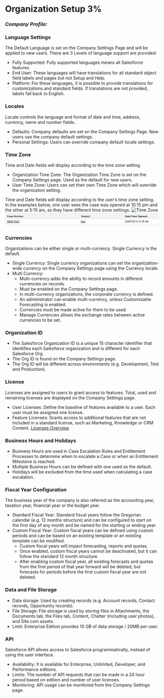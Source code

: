 # Organization Setup 3% 
### *Company Profile:*

### Language Settings
The Default Language is set on the Company Settings Page and will be applied to new users. There are 3 Levels of language support are provided:
* Fully Supported: Fully supported languages means all Salesforce features.
* End User: These languages will have translations for all standard object field labels and pages but not Setup and Help. 
* Platform: For these languages, it is possible to provide translations for customizations and standard fields. If translations are not provided, labels fall back to English.

### Locales
Locale controls the language and format of date and time, address, currency, name and number fields.
* Defaults: Company defaults are set on the Company Settings Page. New users use the company default settings.
* Personal Settings: Users can override company default locale settings. 

### Time Zone 
Time and Date fields will display according to the time zone setting.
* Organization Time Zone: The Organization Time Zone is set on the Company Settings page. Used as the default for new users.
* User Time Zone: Users can set their own Time Zone which will override the organization setting. 

Time and Date fields will display according to the user’s time zone setting. In the examples below, one user sees the case was opened at 10:15 pm and the other at 5:15 am, as they have different time zone settings.
![Time Zone](./images/Case_Time_Zone_1.png)
![Time Zone](./images/Case_Time_Zone_2.png)

### Currencies
Organizations can be either single or multi-currency. Single Currency is the default.
* Single Currency: Single currency organizations can set the organization-wide currency on the Company Settings page using the Currency locale.
* Multi Currency: 
    * Multi-currency adds the ability to record amounts in different currencies on records. 
    * Must be enabled on the Company Settings page. 
    * In multi-currency organizations, the corporate currency is defined. 
    * An administrator can enable multi-currency, unless Customizable Forecasting is enabled.
    * Currencies must be made active for them to be used.
    * Manage Currencies allows the exchange rates between active currencies to be set.

### Organization ID

* The Salesforce Organization ID is a unique 15 character identifier that identifies each Salesforce organization and is different for each Salesforce Org.
* The Org ID is found on the Company Settings page.
* The Org ID will be different across environments (e.g. Development, Test and Production).

### License
Licenses are assigned to users to grant access to features. Total, used and remaining licenses are displayed on the Company Settings page.
* User Licenses: Define the baseline of features available to a user. Each user must be assigned one license. 
* Feature Licenses: Grants access to additional features that are not included in a standard license, such as Marketing, Knowledge or CRM Content. 
[Licenses Overview](https://help.salesforce.com/articleView?id=users_licenses_overview.htm&type=5)

### Business Hours and Holidays
* Business Hours are used in Case Escalation Rules and Entitlement Processes to determine when to escalate a Case or when an Entitlement Milestone is reached.
* Multiple Business Hours can be defined with one used as the default.
* Holidays will be excluded from the time used when calculating a case escalation.

### Fiscal Year Configuration
The business year of the company is also referred as the accounting year, taxation year, financial year or the budget year.
* Standard Fiscal Year: Standard fiscal years follow the Gregorian calendar (e.g. 12 months structure) and can be configured to start on the first day of any month and be named for the starting or ending year.
* Custom Fiscal Year: Custom fiscal years can be defined using custom periods and can be based on an existing template or an existing template can be modified. 
    * Custom fiscal years will impact forecasting, reports and quotas.
    * Once enabled, custom fiscal years cannot be deactivated, but it can follow the standard 12 month structure.
    * After enabling custom fiscal year, all existing forecasts and quotas from the first period of that year forward will be deleted, but forecasts for periods before the first custom fiscal year are not deleted.

### Data and File Storage
* Data storage: Used by creating records (e.g. Account records, Contact records, Opportunity records). 
* File Storage: File storage is used by storing files in Attachments, the Documents tab, the Files tab, Content, Chatter (including user photos), and Site.com assets. 
* Limit: Enterprise Edition provides 10 GB of data storage / 20MB per user.

### API
Salesforce API allows access to Salesforce programmatically, instead of using the user interface.
* Availability: It is available for Enterprise, Unlimited, Developer, and Performance editions.
* Limits: The number of API requests that can be made in a 24 hour period based on edition and number of user licenses.
* Monitoring: API usage can be monitored from the Company Settings page.


